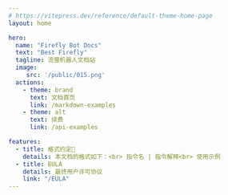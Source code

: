 ```yaml
---
# https://vitepress.dev/reference/default-theme-home-page
layout: home

hero:
  name: "Firefly Bot Docs"
  text: "Best Firefly"
  tagline: 流萤机器人文档站
  image:
     src: '/public/015.png'
  actions:
    - theme: brand
      text: 文档首页
      link: /markdown-examples
    - theme: alt
      text: 续费
      link: /api-examples

features:
  - title: 格式约定📃
    details: 本文档的格式如下：<br> 指令名 | 指令解释<br> 使用示例
  - title: EULA
    details: 最终用户许可协议
    link: "/EULA"
---
```


